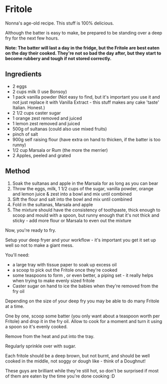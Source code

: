 # Fritole

Nonna's age-old recipe.
This stuff is 100% delicious.

Although the batter is easy to make, be prepared to be standing over a deep fry for the next few hours.

**Note: The batter will last a day in the fridge, but the Fritole are best eaten on the day their cooked. They're not so bad the day after, but they start to become rubbery and tough if not stored correctly.**

## Ingredients

* 2 eggs
* 2 cups milk (I use Bonsoy)
* 1 pack vanilla powder (Not easy to find, but it's important you use it and not just replace it with Vanilla Extract - this stuff makes any cake 'taste' Italian. Honest.)
* 2 1/2 cups caster sugar
* 1 orange zest removed and juiced
* 1 lemon zest removed and juiced
* 500g of sultanas (could also use mixed fruits)
* pinch of salt
* 900g self raising flour (have extra on hand to thicken, if the batter is too runny)
* 1/2 cup Marsala or Rum (the more the merrier)
* 2 Apples, peeled and grated

## Method

1. Soak the sultanas and apple in the Marsala for as long as you can bear
2. Throw the eggs, milk, 1 1/2 cups of the sugar, vanilla powder, orange and lemon juice & zest into a bowl and mix until combined
3. Sift the flour and salt into the bowl and mix until combined
4. Fold in the sultanas, Marsala and apple
5. The mixture should have the consistency of toothpaste, thick enough to scoop and mould with a spoon, but runny enough that it's not thick and sticky - add more flour or Marsala to even out the mixture

Now, you're ready to fry.

Setup your deep fryer and your workflow - it's important you get it set up well so not to make a giant mess.

You'll need:

  * a large tray with tissue paper to soak up excess oil
  * a scoop to pick out the Fritole once they're cooked
  * some teaspoons to form , or even better, a piping set - it really helps when trying to make evenly sized fritole
  * Caster sugar on hand to ice the babies when they're removed from the fry oil

Depending on the size of your deep fry you may be able to do many Fritole at a time.

One by one, scoop some batter (you only want about a teaspoon worth per Fritole) and drop it in the fry oil. Allow to cook for a moment and turn it using a spoon so it's evenly cooked.

Remove from the heat and put into the tray.

Regularly sprinkle over with sugar.

Each fritole should be a deep brown, but not burnt, and should be well cooked in the middle, not soggy or dough like - think of a Doughnut!

These guys are brilliant while they're still hot, so don't be surprised if most of them are eaten by the time you're done cooking :D